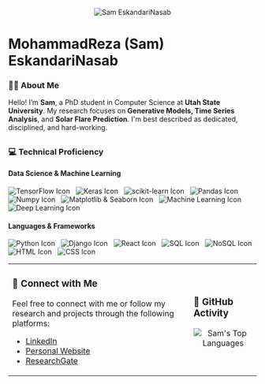 <p align="center">
  <img src="https://github.com/samresume/samresume/blob/main/wallpaper.jpg" alt="Sam EskandariNasab">
</p>

# MohammadReza (Sam) EskandariNasab

### 👨‍🎓 About Me
Hello! I’m **Sam**, a PhD student in Computer Science at **Utah State University**. My research focuses on **Generative Models, Time Series Analysis**, and **Solar Flare Prediction**. I'm best described as dedicated, disciplined, and hard-working.
##

### 💻 Technical Proficiency

#### Data Science & Machine Learning 
<img src="https://img.shields.io/badge/TensorFlow-Proficient-blue" alt="TensorFlow Icon">  
<img src="https://img.shields.io/badge/Keras-Proficient-blue" alt="Keras Icon">  
<img src="https://img.shields.io/badge/scikit_learn-Proficient-blue" alt="scikit-learn Icon">  
<img src="https://img.shields.io/badge/Pandas-Proficient-blue" alt="Pandas Icon">  
<img src="https://img.shields.io/badge/Numpy-Proficient-blue" alt="Numpy Icon">  
<img src="https://img.shields.io/badge/Matplotlib_%26_Seaborn-Proficient-blue" alt="Matplotlib & Seaborn Icon">  
<img src="https://img.shields.io/badge/Machine_Learning-Expert-green" alt="Machine Learning Icon">  
<img src="https://img.shields.io/badge/Deep_Learning-Expert-green" alt="Deep Learning Icon"> 

#### Languages & Frameworks
<img src="https://img.shields.io/badge/Python-Expert-green" alt="Python Icon">  
<img src="https://img.shields.io/badge/Django-Expert-green" alt="Django Icon">  
<img src="https://img.shields.io/badge/React-Expert-green" alt="React Icon">  
<img src="https://img.shields.io/badge/SQL-Expert-green" alt="SQL Icon">  
<img src="https://img.shields.io/badge/NoSQL-Proficient-blue" alt="NoSQL Icon">  
<img src="https://img.shields.io/badge/HTML-Expert-green" alt="HTML Icon">  
<img src="https://img.shields.io/badge/CSS-Expert-green" alt="CSS Icon">  


<div align="center">
  
  <table border="0">
    <tr>
      <td>
        <h3>🔗 Connect with Me</h3>
        <p>Feel free to connect with me or follow my research and projects through the following platforms:</p>
        <ul>
          <li><a href="https://linkedin.com/in/samresume">LinkedIn</a></li>
          <li><a href="https://samresume.com/">Personal Website</a></li>
          <li><a href="https://www.researchgate.net/profile/Mohammadreza-Eskandarinasab/research">ResearchGate</a></li>
        </ul>
      </td>
      <td>
        <h3>🚀 GitHub Activity</h3>
        <p align="center">
          <img src="https://github-readme-stats.vercel.app/api/top-langs/?username=samresume&layout=compact&theme=light" alt="Sam's Top Languages">
        </p>
      </td>
    </tr>
  </table>

</div>
